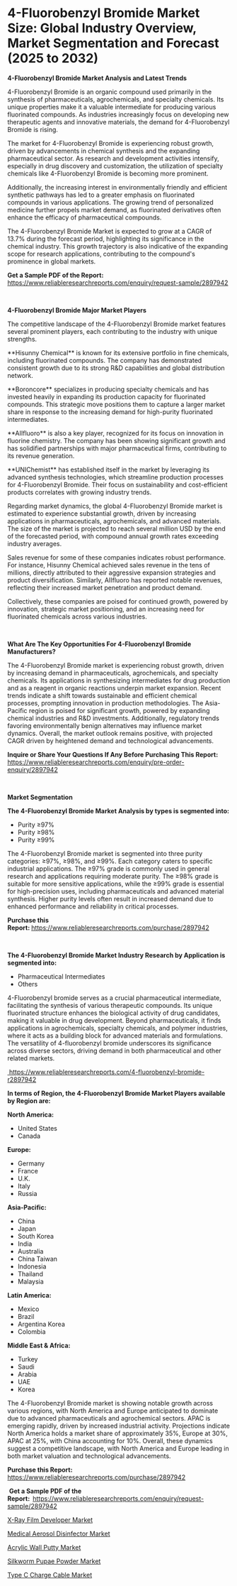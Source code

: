 <p><h1>4-Fluorobenzyl Bromide Market Size: Global Industry Overview, Market Segmentation and Forecast (2025 to 2032)</h1></p><p><strong>4-Fluorobenzyl Bromide Market Analysis and Latest Trends</strong></p>
<p><p>4-Fluorobenzyl Bromide is an organic compound used primarily in the synthesis of pharmaceuticals, agrochemicals, and specialty chemicals. Its unique properties make it a valuable intermediate for producing various fluorinated compounds. As industries increasingly focus on developing new therapeutic agents and innovative materials, the demand for 4-Fluorobenzyl Bromide is rising.</p><p>The market for 4-Fluorobenzyl Bromide is experiencing robust growth, driven by advancements in chemical synthesis and the expanding pharmaceutical sector. As research and development activities intensify, especially in drug discovery and customization, the utilization of specialty chemicals like 4-Fluorobenzyl Bromide is becoming more prominent.</p><p>Additionally, the increasing interest in environmentally friendly and efficient synthetic pathways has led to a greater emphasis on fluorinated compounds in various applications. The growing trend of personalized medicine further propels market demand, as fluorinated derivatives often enhance the efficacy of pharmaceutical compounds. </p><p>The 4-Fluorobenzyl Bromide Market is expected to grow at a CAGR of 13.7% during the forecast period, highlighting its significance in the chemical industry. This growth trajectory is also indicative of the expanding scope for research applications, contributing to the compound's prominence in global markets.</p></p>
<p><strong>Get a Sample PDF of the Report:&nbsp;</strong> <a href="https://www.reliableresearchreports.com/enquiry/request-sample/2897942?utm_campaign=34&utm_medium=2&utm_source=Github&utm_content=ia&utm_term=15032025&utm_id=4-fluorobenzyl-bromide">https://www.reliableresearchreports.com/enquiry/request-sample/2897942</a></p>
<p>&nbsp;</p>
<p><strong>4-Fluorobenzyl Bromide Major Market Players</strong></p>
<p><p>The competitive landscape of the 4-Fluorobenzyl Bromide market features several prominent players, each contributing to the industry with unique strengths. </p><p>**Hisunny Chemical** is known for its extensive portfolio in fine chemicals, including fluorinated compounds. The company has demonstrated consistent growth due to its strong R&D capabilities and global distribution network. </p><p>**Boroncore** specializes in producing specialty chemicals and has invested heavily in expanding its production capacity for fluorinated compounds. This strategic move positions them to capture a larger market share in response to the increasing demand for high-purity fluorinated intermediates.</p><p>**AIIfluoro** is also a key player, recognized for its focus on innovation in fluorine chemistry. The company has been showing significant growth and has solidified partnerships with major pharmaceutical firms, contributing to its revenue generation.</p><p>**UNIChemist** has established itself in the market by leveraging its advanced synthesis technologies, which streamline production processes for 4-Fluorobenzyl Bromide. Their focus on sustainability and cost-efficient products correlates with growing industry trends.</p><p>Regarding market dynamics, the global 4-Fluorobenzyl Bromide market is estimated to experience substantial growth, driven by increasing applications in pharmaceuticals, agrochemicals, and advanced materials. The size of the market is projected to reach several million USD by the end of the forecasted period, with compound annual growth rates exceeding industry averages.</p><p>Sales revenue for some of these companies indicates robust performance. For instance, Hisunny Chemical achieved sales revenue in the tens of millions, directly attributed to their aggressive expansion strategies and product diversification. Similarly, AIIfluoro has reported notable revenues, reflecting their increased market penetration and product demand.</p><p>Collectively, these companies are poised for continued growth, powered by innovation, strategic market positioning, and an increasing need for fluorinated chemicals across various industries.</p></p>
<p>&nbsp;</p>
<p><strong>What Are The Key Opportunities For 4-Fluorobenzyl Bromide Manufacturers?</strong></p>
<p><p>The 4-Fluorobenzyl Bromide market is experiencing robust growth, driven by increasing demand in pharmaceuticals, agrochemicals, and specialty chemicals. Its applications in synthesizing intermediates for drug production and as a reagent in organic reactions underpin market expansion. Recent trends indicate a shift towards sustainable and efficient chemical processes, prompting innovation in production methodologies. The Asia-Pacific region is poised for significant growth, powered by expanding chemical industries and R&D investments. Additionally, regulatory trends favoring environmentally benign alternatives may influence market dynamics. Overall, the market outlook remains positive, with projected CAGR driven by heightened demand and technological advancements.</p></p>
<p><strong>Inquire or Share Your Questions If Any Before Purchasing This Report:</strong> <a href="https://www.reliableresearchreports.com/enquiry/pre-order-enquiry/2897942?utm_campaign=34&utm_medium=2&utm_source=Github&utm_content=ia&utm_term=15032025&utm_id=4-fluorobenzyl-bromide">https://www.reliableresearchreports.com/enquiry/pre-order-enquiry/2897942</a></p>
<p>&nbsp;</p>
<p><strong>Market Segmentation</strong></p>
<p><strong>The 4-Fluorobenzyl Bromide Market Analysis by types is segmented into:</strong></p>
<p><ul><li>Purity ≥97%</li><li>Purity ≥98%</li><li>Purity ≥99%</li></ul></p>
<p><p>The 4-Fluorobenzyl Bromide market is segmented into three purity categories: ≥97%, ≥98%, and ≥99%. Each category caters to specific industrial applications. The ≥97% grade is commonly used in general research and applications requiring moderate purity. The ≥98% grade is suitable for more sensitive applications, while the ≥99% grade is essential for high-precision uses, including pharmaceuticals and advanced material synthesis. Higher purity levels often result in increased demand due to enhanced performance and reliability in critical processes.</p></p>
<p><strong>Purchase this Report:&nbsp;</strong><a href="https://www.reliableresearchreports.com/purchase/2897942?utm_campaign=34&utm_medium=2&utm_source=Github&utm_content=ia&utm_term=15032025&utm_id=4-fluorobenzyl-bromide">https://www.reliableresearchreports.com/purchase/2897942</a></p>
<p>&nbsp;</p>
<p><strong>The 4-Fluorobenzyl Bromide Market Industry Research by Application is segmented into:</strong></p>
<p><ul><li>Pharmaceutical Intermediates</li><li>Others</li></ul></p>
<p><p>4-Fluorobenzyl bromide serves as a crucial pharmaceutical intermediate, facilitating the synthesis of various therapeutic compounds. Its unique fluorinated structure enhances the biological activity of drug candidates, making it valuable in drug development. Beyond pharmaceuticals, it finds applications in agrochemicals, specialty chemicals, and polymer industries, where it acts as a building block for advanced materials and formulations. The versatility of 4-fluorobenzyl bromide underscores its significance across diverse sectors, driving demand in both pharmaceutical and other related markets.</p></p>
<p><a href="https://www.reliableresearchreports.com/4-fluorobenzyl-bromide-r2897942?utm_campaign=34&utm_medium=2&utm_source=Github&utm_content=ia&utm_term=15032025&utm_id=4-fluorobenzyl-bromide">&nbsp;https://www.reliableresearchreports.com/4-fluorobenzyl-bromide-r2897942</a></p>
<p><strong>In terms of Region, the 4-Fluorobenzyl Bromide Market Players available by Region are:</strong></p>
<p>
    <p> <strong> North America: </strong>
        <ul>
            <li>United States</li>
            <li>Canada</li>
        </ul>
        </p> 
    <p> <strong> Europe: </strong>
        <ul>
            <li>Germany</li>
            <li>France</li>
            <li>U.K.</li>
            <li>Italy</li>
            <li>Russia</li>
        </ul>
        </p> 
    <p> <strong> Asia-Pacific: </strong>
        <ul>
            <li>China</li>
            <li>Japan</li>
            <li>South Korea</li>
            <li>India</li>
            <li>Australia</li>
            <li>China Taiwan</li>
            <li>Indonesia</li>
            <li>Thailand</li>
            <li>Malaysia</li>
        </ul>
        </p> 
    <p> <strong> Latin America: </strong>
        <ul>
            <li>Mexico</li>
            <li>Brazil</li>
            <li>Argentina Korea</li>
            <li>Colombia</li>
        </ul>
        </p> 
    <p> <strong> Middle East & Africa: </strong>
        <ul>
            <li>Turkey</li>
            <li>Saudi</li>
            <li>Arabia</li>
            <li>UAE</li>
            <li>Korea</li>
        </ul>
    </p>
    </p>
<p><p>The 4-Fluorobenzyl Bromide market is showing notable growth across various regions, with North America and Europe anticipated to dominate due to advanced pharmaceuticals and agrochemical sectors. APAC is emerging rapidly, driven by increased industrial activity. Projections indicate North America holds a market share of approximately 35%, Europe at 30%, APAC at 25%, with China accounting for 10%. Overall, these dynamics suggest a competitive landscape, with North America and Europe leading in both market valuation and technological advancements.</p></p>
<p><strong>Purchase this Report: </strong><a href="https://www.reliableresearchreports.com/purchase/2897942?utm_campaign=34&utm_medium=2&utm_source=Github&utm_content=ia&utm_term=15032025&utm_id=4-fluorobenzyl-bromide">https://www.reliableresearchreports.com/purchase/2897942</a></p>
<p>&nbsp;<strong>Get a Sample PDF of the Report:&nbsp;&nbsp;</strong><a href="https://www.reliableresearchreports.com/enquiry/request-sample/2897942?utm_campaign=34&utm_medium=2&utm_source=Github&utm_content=ia&utm_term=15032025&utm_id=4-fluorobenzyl-bromide">https://www.reliableresearchreports.com/enquiry/request-sample/2897942</a></p>
<p><strong></strong></p>
<p><p><a href="https://github.com/pomasifilo/Market-Research-Report-List-1/blob/main/x-ray-film-developer-market.md?utm_campaign=34&utm_medium=2&utm_source=Github&utm_content=ia&utm_term=15032025&utm_id=4-fluorobenzyl-bromide">X-Ray Film Developer Market</a></p><p><a href="https://github.com/nontoengolo/Market-Research-Report-List-1/blob/main/medical-aerosol-disinfector-market.md?utm_campaign=34&utm_medium=2&utm_source=Github&utm_content=ia&utm_term=15032025&utm_id=4-fluorobenzyl-bromide">Medical Aerosol Disinfector Market</a></p><p><a href="https://github.com/mateyappiazo/Market-Research-Report-List-1/blob/main/acrylic-wall-putty-market.md?utm_campaign=34&utm_medium=2&utm_source=Github&utm_content=ia&utm_term=15032025&utm_id=4-fluorobenzyl-bromide">Acrylic Wall Putty Market</a></p><p><a href="https://github.com/signallaikun/Market-Research-Report-List-1/blob/main/silkworm-pupae-powder-market.md?utm_campaign=34&utm_medium=2&utm_source=Github&utm_content=ia&utm_term=15032025&utm_id=4-fluorobenzyl-bromide">Silkworm Pupae Powder Market</a></p><p><a href="https://github.com/shefikagbons/Market-Research-Report-List-1/blob/main/type-c-charge-cable-market.md?utm_campaign=34&utm_medium=2&utm_source=Github&utm_content=ia&utm_term=15032025&utm_id=4-fluorobenzyl-bromide">Type C Charge Cable Market</a></p></p>